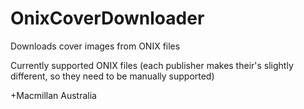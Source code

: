 # OnixCoverDownloader
Downloads cover images from ONIX files

Currently supported ONIX files 
(each publisher makes their's slightly different, so they need to be manually supported)

+Macmillan Australia
